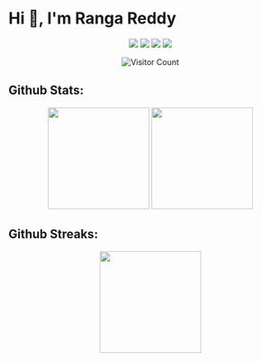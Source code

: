 # Hi 👋, I'm Ranga Reddy

<p align="center">
  <a href="https://rangareddy.medium.com/"><img src="https://img.shields.io/badge/Medium-12100E?style=for-the-badge&logo=medium&logoColor=white" /></a>
  <a href="https://twitter.com/rangareddy"><img src="https://img.shields.io/badge/Twitter-1DA1F2?style=for-the-badge&logo=twitter&logoColor=white" /></a>
  <a href="https://www.linkedin.com/in/ranga-reddy-big-data-developer"><img src="https://img.shields.io/badge/LinkedIn-0077B5?style=for-the-badge&logo=linkedin&logoColor=white" /></a>
  <a href="mailto:rangareddy.avula@gmail.com"><img src="https://img.shields.io/badge/Gmail-D14836?style=for-the-badge&logo=gmail&logoColor=white" /></a>
</p>

<p align="center"> 
	<img src="https://profile-counter.glitch.me/{rangareddy}/count.svg" alt="Visitor Count" /> 
</p>

## Github Stats:
<p align='center'>
<img height="180em" src="https://github-readme-stats.vercel.app/api?username=rangareddy&count_private=true&show_icons=true&theme=midnight-purple&hide_rank=false&hide_border=false" />

<img height="180em" src="https://github-readme-stats.vercel.app/api/top-langs/?username=rangareddy&layout=compact&title_color=ffffff&text_color=c9cacc&icon_color=2bbc8a&bg_color=1d1f21&hide_border=false"/>
</p>

## Github Streaks:
<p align='center'>
<img height="180em" src="https://github-readme-streak-stats.herokuapp.com/?user=rangareddy&hide_border=true" />
</p>
